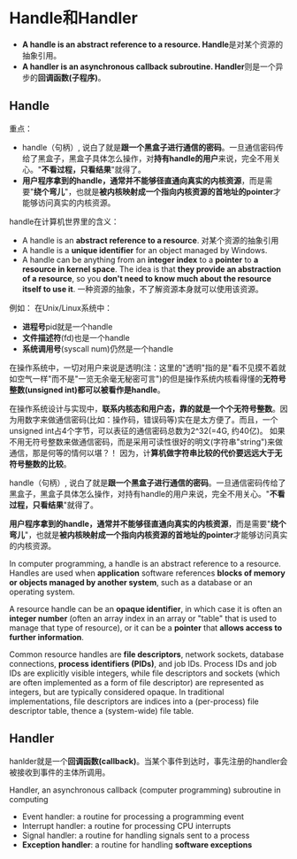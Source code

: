 # Handle和Handler

- **A handle is an abstract reference to a resource. Handle**是对某个资源的抽象引用。
- **A handler is an asynchronous callback subroutine. Handler**则是一个异步的**回调函数(子程序)**。

## Handle

重点：

- handle（句柄）, 说白了就是**跟一个黑盒子进行通信的密码**。一旦通信密码传给了黑盒子，黑盒子具体怎么操作，对**持有handle的用户**来说，完全不用关心。"**不看过程，只看结果**"就得了。 
- **用户程序拿到的handle，通常并不能够径直通向真实的内核资源**，而是需要"**绕个弯儿**"，也就是**被内核映射成一个指向内核资源的首地址的pointer**才能够访问真实的内核资源。

handle在计算机世界里的含义：

- A handle is an **abstract reference to a resource**. 对某个资源的抽象引用
- A handle is a **unique identifier** for an object managed by Windows.
- A handle can be anything from an **integer index** to a **pointer** to **a resource in kernel space**. The idea is that **they provide an abstraction of a resource**, so you **don't need to know much about the resource itself to use it**. 一种资源的抽象，不了解资源本身就可以使用该资源。

例如： 在Unix/Linux系统中：

- **进程号**pid就是一个handle
- **文件描述符**(fd)也是一个handle
- **系统调用号**(syscall num)仍然是一个handle

在操作系统中，一切对用户来说是透明(注：这里的"透明"指的是"看不见摸不着就如空气一样"而不是"一览无余毫无秘密可言")的但是操作系统内核看得懂的**无符号整数(unsigned int)**都可以被看作是**handle**。

在操作系统设计与实现中，**联系内核态和用户态，靠的就是一个个无符号整数**。因为用数字来做通信密码(比如：操作码，错误码等)实在是太方便了。而且，一个unsigned int占4个字节，可以表征的通信密码总数为2^32(=4G, 约40亿)。 如果不用无符号整数来做通信密码，而是采用可读性很好的明文(字符串"string")来做通信，那是何等的情何以堪？！ 因为，计**算机做字符串比较的代价要远远大于无符号整数的比较**。

handle（句柄）, 说白了就是**跟一个黑盒子进行通信的密码**。一旦通信密码传给了黑盒子，黑盒子具体怎么操作，对持有handle的用户来说，完全不用关心。"**不看过程，只看结果**"就得了。 

**用户程序拿到的handle，通常并不能够径直通向真实的内核资源**，而是需要"**绕个弯儿**"，也就是**被内核映射成一个指向内核资源的首地址的pointer**才能够访问真实的内核资源。



In computer programming, a handle is an abstract reference to a resource. 
Handles are used when **application** software references **blocks of memory or** 
**objects managed by another system**, such as a database or an operating system. 

A resource handle can be an **opaque identifier**, in which case it is often an 
**integer number** (often an array index in an array or "table" that is used to 
manage that type of resource), or it can be a **pointer** that **allows access to** 
**further information**.

Common resource handles are **file descriptors**, network sockets, 
database connections, **process identifiers (PIDs)**, and job IDs. 
Process IDs and job IDs are explicitly visible integers, while file descriptors 
and sockets (which are often implemented as a form of file descriptor) are 
represented as integers, but are typically considered opaque. In traditional 
implementations, file descriptors are indices into a (per-process) file 
descriptor table, thence a (system-wide) file table.



## Handler

hanlder就是一个**回调函数(callback)**。当某个事件到达时，事先注册的handler会被接收到事件的主体所调用。 

Handler, an asynchronous callback (computer programming) subroutine in computing

- Event handler: a routine for processing a programming event
- Interrupt handler: a routine for processing CPU interrupts
- Signal handler: a routine for handling signals sent to a process
- **Exception handler**: a routine for handling **software exceptions**
